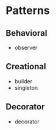 # Patterns

## Behavioral
- observer

## Creational
- builder
- singleton

## Decorator
- decorator
